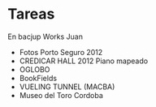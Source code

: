 # Tareas

En bacjup Works Juan

* Fotos Porto Seguro 2012
* CREDICAR HALL  2012 Piano mapeado
* OGLOBO
* BookFields 
* VUELING TUNNEL \(MACBA\)
* Museo del Toro Cordoba

